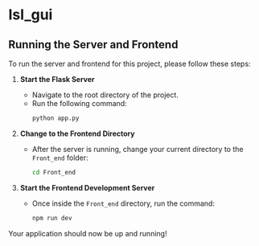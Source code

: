# Isl_gui

## Running the Server and Frontend

To run the server and frontend for this project, please follow these steps:

1. **Start the Flask Server**
   - Navigate to the root directory of the project.
   - Run the following command:
     ```bash
     python app.py
     ```

2. **Change to the Frontend Directory**
   - After the server is running, change your current directory to the `Front_end` folder:
     ```bash
     cd Front_end
     ```

3. **Start the Frontend Development Server**
   - Once inside the `Front_end` directory, run the command:
     ```bash
     npm run dev
     ```

Your application should now be up and running!
